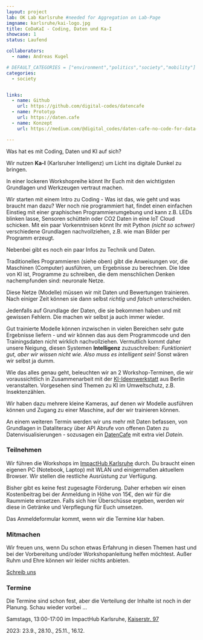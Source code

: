 ```yaml
---
layout: project
lab: OK Lab Karlsruhe #needed for Aggregation on Lab-Page
imgname: karlsruhe/kai-logo.jpg
title: CoDaKaI - Coding, Daten und Ka-I
showcase: 1
status: Laufend

collaborators:
  - name: Andreas Kugel

# DEFAULT_CATEGORIES = ["environment","politics","society","mobility"]
categories:
  - society


links:
  - name: Github
    url: https://github.com/digital-codes/datencafe
  - name: Prototyp
    url: https://daten.cafe
  - name: Konzept
    url: https://medium.com/@digital_codes/daten-cafe-no-code-for-data-literacy-c08201b7f181

---
```


Was hat es mit Coding, Daten und KI auf sich?

Wir nutzen **Ka-I** (Karlsruher Intelligenz) um Licht ins digitale Dunkel zu bringen.

In einer lockeren Workshopreihe könnt Ihr Euch mit den wichtigsten Grundlagen und Werkzeugen vertraut machen.

Wir starten mit einem Intro zu Coding - Was ist das, wie geht und was braucht man dazu? 
Wer noch nie programmiert hat, findet einen einfachen Einstieg mit einer graphischen Programmierumgebung und kann z.B.
LEDs blinken lasse, Sensoren schütteln oder CO2 Daten in eine IoT Cloud schicken.
Mit ein paar Vorkenntnisen könnt Ihr mit Python *(nicht so schwer)* verschiedene Grundlagen nachvollziehen, z.B. wie man Bilder per 
Programm erzeugt. 

Nebenbei gibt es noch ein paar Infos zu Technik und Daten.


Traditionelles Programmieren (siehe oben) gibt die Anweisungen vor, die Maschinen (Computer) ausführen, um Ergebnisse zu berechnen. 
Die Idee von KI ist, Programme zu schreiben, die dem menschlichen Denken nachempfunden sind: neuronale Netze. 

Diese Netze (Modelle) müssen wir mit Daten und Bewertungen trainieren. Nach einiger Zeit können sie dann selbst *richtig* und *falsch* unterscheiden. 

Jedenfalls auf Grundlage der Daten, die sie bekommen haben und mit gewissen Fehlern. Die machen wir selbst ja auch immer wieder. 

Gut trainierte Modelle können inzwischen in vielen Bereichen sehr gute Ergebnisse liefern - und wir können das aus dem Programmcode und den Trainingsdaten nicht wirklich nachvollziehen. Vermutlich kommt daher unsere Neigung, diesen Systemen **Intelligenz** zuzuschreiben: *Funktioniert gut, aber wir wissen nicht wie. Also muss es intelligent sein!* Sonst wären wir selbst ja dumm.

Wie das alles genau geht, beleuchten wir an 2 Workshop-Terminen, die wir voraussichtlich in Zusammenarbeit mit der [KI-Ideenwerkstatt](https://ki-ideenwerkstatt.de/sensorikworkshops) aus Berlin veranstalten. Vorgesehen sind Themen zu KI im Umweltschutz, z.B. Insektenzählen.

Wir haben dazu mehrere kleine Kameras, auf denen wir Modelle ausführen können und Zugang zu einer Maschine, auf der wir trainieren können.


An einem weiteren Termin werden wir uns mehr mit Daten befassen, von Grundlagen in Dataliteracy über API Abrufe von offenen Daten zu Datenvisualisierungen - sozusagen ein [DatenCafe](https://daten.cafe) mit extra viel *Datein*. 



### Teilnehmen
Wir führen die Workshops im [ImpactHub Karlsruhe](https://karlsruhe.impacthub.net) durch. Du braucht einen eigenen PC (Notebook, Laptop) mit WLAN und einigermaßen aktuellem Browser. Wir stellen die restliche Ausrüstung zur Verfügung.

Bisher gibt es keine fest zugesagte Förderung. Daher erheben wir einen Kostenbeitrag bei der Anmeldung in Höhe von 15€, den wir für die
Raummiete einsetzen. Falls sich hier Überschüsse ergeben, werden wir diese in Getränke und Verpflegung für Euch umsetzen.

Das Anmeldeformular kommt, wenn wir die Termine klar haben.


### Mitmachen
Wir freuen uns, wenn Du schon etwas Erfahrung in diesen Themen hast und bei der Vorbereitung und/oder Workshopanleitung helfen möchtest.  Außer Ruhm und Ehre können wir leider nichts anbieten. 

[Schreib uns](mailto:info@ok-lab-karlsruhe.de)

### Termine
Die Termine sind schon fest, aber die Verteilung der Inhalte ist noch in der Planung. Schau wieder vorbei ...

Samstags, 13:00-17:00 im ImpactHub Karlsruhe, [Kaiserstr. 97](https://www.openstreetmap.org/way/304550742)

2023: 23.9., 28.10., 25.11., 16.12.

